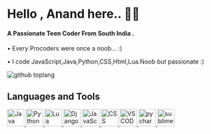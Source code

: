 # Hello , Anand here.. 🙋‍♂️
#### A Passionate Teen Coder From South India . 


 • Every Procoders were once a noob... :)
 
 • I code JavaScript,Java,Python,CSS,Html,Lua.Noob but passionate :)









![github toplang](https://github-readme-stats.vercel.app/api/top-langs/?username=httpanand&layout=compact&theme=dark)



## Languages and Tools
<p align="left"> <a href="https://www.java.com/en/" target="_blank"> <img src="https://www.vectorlogo.zone/logos/java/java-icon.svg" alt="Java" width="40" height="40"/> </a> <a href="https://www.python.org/downloads/" target="_blank"> <img src="https://www.vectorlogo.zone/logos/python/python-icon.svg" alt="Python" width="40" height="40"/> </a> <a href="https://www.lua.org/download.html" target="_blank"> <img src="https://www.vectorlogo.zone/logos/lua/lua-icon.svg" alt="Lua" width="40" height="40"/> </a><a href="https://www.djangoproject.com/" target="_blank"> <img src="https://www.vectorlogo.zone/logos/djangoproject/djangoproject-ar21.svg" alt="Django" width="40" height="40"/> </a><a href="https://www.javascript.com/" target="_blank"> <img src="https://upload.vectorlogo.zone/logos/javascript/images/239ec8a4-163e-4792-83b6-3f6d96911757.svg" alt="JavaScript" width="40" height="40"/> </a><a href="https://www.w3.org/Style/CSS/software.en.html" target="_blank"> <img src="https://www.vectorlogo.zone/logos/netlifyapp_watercss/netlifyapp_watercss-ar21.svg" alt="CSS" width="40" height="40"/> </a><a href="https://code.visualstudio.com/download" target="_blank"> <img src="https://www.vectorlogo.zone/logos/visualstudio_code/visualstudio_code-icon.svg" alt="VSCODE" width="40" height="40"/> </a><a href="https://www.jetbrains.com/pycharm/download/#section=windows" target="_blank"> <img src="https://github.com/detain/svg-logos/blob/master/svg/pycharmedu-icon.svg" alt="pycharm" width="40" height="40"/> </a> <a href="https://www.sublimetext.com/" target="_blank"> <img src="https://github.com/kenangundogan/fontisto/blob/master/icons/svg/brand/sublime-text.svg" alt="sublime" width="40" height="40"/> </a>
